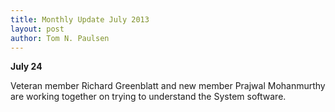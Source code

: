 ```yaml
---
title: Monthly Update July 2013 
layout: post
author: Tom N. Paulsen
---
```




 **July 24**   
  
 Veteran member Richard Greenblatt and new member Prajwal Mohanmurthy are working together on trying to understand the System software. 
 
 